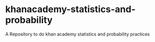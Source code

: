 # khanacademy-statistics-and-probability
A Repository to do khan academy statistics and probability practices
